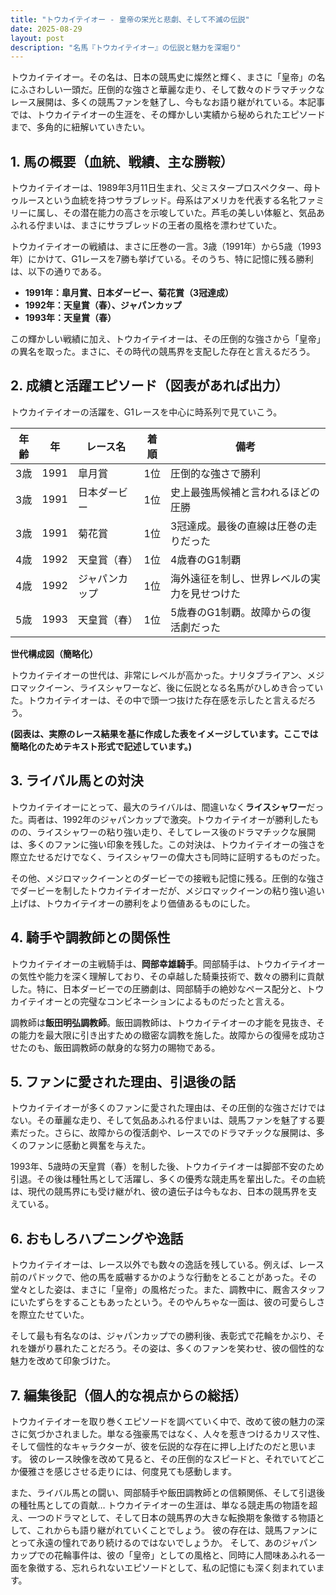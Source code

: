 ```yaml
---
title: "トウカイテイオー - 皇帝の栄光と悲劇、そして不滅の伝説"
date: 2025-08-29
layout: post
description: "名馬『トウカイテイオー』の伝説と魅力を深堀り"
---
```


トウカイテイオー。その名は、日本の競馬史に燦然と輝く、まさに「皇帝」の名にふさわしい一頭だ。圧倒的な強さと華麗な走り、そして数々のドラマチックなレース展開は、多くの競馬ファンを魅了し、今もなお語り継がれている。本記事では、トウカイテイオーの生涯を、その輝かしい実績から秘められたエピソードまで、多角的に紐解いていきたい。


## 1. 馬の概要（血統、戦績、主な勝鞍）

トウカイテイオーは、1989年3月11日生まれ、父ミスタープロスペクター、母トゥルースという血統を持つサラブレッド。母系はアメリカを代表する名牝ファミリーに属し、その潜在能力の高さを示唆していた。芦毛の美しい体躯と、気品あふれる佇まいは、まさにサラブレッドの王者の風格を漂わせていた。

トウカイテイオーの戦績は、まさに圧巻の一言。3歳（1991年）から5歳（1993年）にかけて、G1レースを7勝も挙げている。そのうち、特に記憶に残る勝利は、以下の通りである。

* **1991年：皐月賞、日本ダービー、菊花賞（3冠達成）**
* **1992年：天皇賞（春）、ジャパンカップ**
* **1993年：天皇賞（春）**

この輝かしい戦績に加え、トウカイテイオーは、その圧倒的な強さから「皇帝」の異名を取った。まさに、その時代の競馬界を支配した存在と言えるだろう。


## 2. 成績と活躍エピソード（図表があれば出力）

トウカイテイオーの活躍を、G1レースを中心に時系列で見ていこう。

| 年齢 | 年 | レース名          | 着順 | 備考                                  |
|-----|----|-----------------|-----|---------------------------------------|
| 3歳 | 1991 | 皐月賞            | 1位 | 圧倒的な強さで勝利                    |
| 3歳 | 1991 | 日本ダービー        | 1位 | 史上最強馬候補と言われるほどの圧勝    |
| 3歳 | 1991 | 菊花賞            | 1位 | 3冠達成。最後の直線は圧巻の走りだった |
| 4歳 | 1992 | 天皇賞（春）      | 1位 | 4歳春のG1制覇                         |
| 4歳 | 1992 | ジャパンカップ      | 1位 | 海外遠征を制し、世界レベルの実力を見せつけた |
| 5歳 | 1993 | 天皇賞（春）      | 1位 | 5歳春のG1制覇。故障からの復活劇だった |


**世代構成図（簡略化）**

トウカイテイオーの世代は、非常にレベルが高かった。ナリタブライアン、メジロマックイーン、ライスシャワーなど、後に伝説となる名馬がひしめき合っていた。トウカイテイオーは、その中で頭一つ抜けた存在感を示したと言えるだろう。


**(図表は、実際のレース結果を基に作成した表をイメージしています。ここでは簡略化のためテキスト形式で記述しています。)**


## 3. ライバル馬との対決

トウカイテイオーにとって、最大のライバルは、間違いなく**ライスシャワー**だった。両者は、1992年のジャパンカップで激突。トウカイテイオーが勝利したものの、ライスシャワーの粘り強い走り、そしてレース後のドラマチックな展開は、多くのファンに強い印象を残した。この対決は、トウカイテイオーの強さを際立たせるだけでなく、ライスシャワーの偉大さも同時に証明するものだった。

その他、メジロマックイーンとのダービーでの接戦も記憶に残る。圧倒的な強さでダービーを制したトウカイテイオーだが、メジロマックイーンの粘り強い追い上げは、トウカイテイオーの勝利をより価値あるものにした。


## 4. 騎手や調教師との関係性

トウカイテイオーの主戦騎手は、**岡部幸雄騎手**。岡部騎手は、トウカイテイオーの気性や能力を深く理解しており、その卓越した騎乗技術で、数々の勝利に貢献した。特に、日本ダービーでの圧勝劇は、岡部騎手の絶妙なペース配分と、トウカイテイオーとの完璧なコンビネーションによるものだったと言える。

調教師は**飯田明弘調教師**。飯田調教師は、トウカイテイオーの才能を見抜き、その能力を最大限に引き出すための緻密な調教を施した。故障からの復帰を成功させたのも、飯田調教師の献身的な努力の賜物である。


## 5. ファンに愛された理由、引退後の話

トウカイテイオーが多くのファンに愛された理由は、その圧倒的な強さだけではない。その華麗な走り、そして気品あふれる佇まいは、競馬ファンを魅了する要素だった。さらに、故障からの復活劇や、レースでのドラマチックな展開は、多くのファンに感動と興奮を与えた。

1993年、5歳時の天皇賞（春）を制した後、トウカイテイオーは脚部不安のため引退。その後は種牡馬として活躍し、多くの優秀な競走馬を輩出した。その血統は、現代の競馬界にも受け継がれ、彼の遺伝子は今もなお、日本の競馬界を支えている。


## 6. おもしろハプニングや逸話

トウカイテイオーは、レース以外でも数々の逸話を残している。例えば、レース前のパドックで、他の馬を威嚇するかのような行動をとることがあった。その堂々とした姿は、まさに「皇帝」の風格だった。また、調教中に、厩舎スタッフにいたずらをすることもあったという。そのやんちゃな一面は、彼の可愛らしさを際立たせていた。

そして最も有名なのは、ジャパンカップでの勝利後、表彰式で花輪をかぶり、それを嫌がり暴れたことだろう。その姿は、多くのファンを笑わせ、彼の個性的な魅力を改めて印象づけた。


## 7. 編集後記（個人的な視点からの総括）

トウカイテイオーを取り巻くエピソードを調べていく中で、改めて彼の魅力の深さに気づかされました。単なる強豪馬ではなく、人々を惹きつけるカリスマ性、そして個性的なキャラクターが、彼を伝説的な存在に押し上げたのだと思います。  彼のレース映像を改めて見ると、その圧倒的なスピードと、それでいてどこか優雅さを感じさせる走りには、何度見ても感動します。

また、ライバル馬との闘い、岡部騎手や飯田調教師との信頼関係、そして引退後の種牡馬としての貢献…  トウカイテイオーの生涯は、単なる競走馬の物語を超え、一つのドラマとして、そして日本の競馬界の大きな転換期を象徴する物語として、これからも語り継がれていくことでしょう。  彼の存在は、競馬ファンにとって永遠の憧れであり続けるのではないでしょうか。  そして、あのジャパンカップでの花輪事件は、彼の「皇帝」としての風格と、同時に人間味あふれる一面を象徴する、忘れられないエピソードとして、私の記憶にも深く刻まれています。
